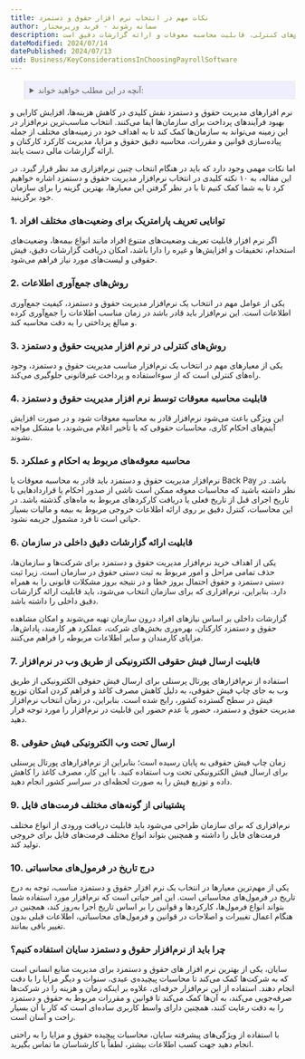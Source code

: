 ```yaml
---
title: نکات مهم در انتخاب نرم افزار حقوق و دستمزد 
author: سمانه رشوند - فربد وزیرمختار
description: این مقاله به بررسی نکات اساسی برای انتخاب نرم‌افزار مناسب مدیریت حقوق و دستمزد می‌پردازد، که شامل انواع وضعیت‌های افراد، کیفیت جمع‌آوری داده‌ها، روش‌های کنترلی، قابلیت محاسبه معوقات و ارائه گزارشات دقیق است.
dateModified: 2024/07/14
datePublished: 2024/07/13
uid: Business/KeyConsiderationsInChoosingPayrollSoftware
---
```


<blockquote style="background-color:#eeeefc; padding:0.5rem">

<details>
  <summary>آنچه در این مطلب خواهید خواند:</summary>
  <ul>
    <li>توانایی تعریف پارامتریک برای وضعیت‌های مختلف افراد</li>
    <li>روش‌های جمع‌آوری اطلاعات</li>
    <li>روش‌های کنترلی در نرم ‌افزار مدیریت حقوق و دستمزد</li>
    <li>قابلیت محاسبه معوقات توسط نرم ‌افزار مدیریت حقوق و دستمزد</li>
    <li>محاسبه معوقه‌های مربوط به احکام و عملکرد</li>
    <li>قابلیت ارائه گزارشات دقیق داخلی در سازمان</li>
    <li>قابلیت ارسال فیش حقوقی الکترونیکی از طریق وب در نرم‌افزار</li>
    <li>ارسال تحت وب الکترونیکی فیش حقوقی</li>
    <li>پشتیبانی از گونه‌های مختلف فرمت‌های فایل</li>
    <li>درج تاریخ در فرمول‌های محاسباتی</li>
    <li>چرا باید از نرم‌افزار حقوق و دستمزد سایان استفاده کنیم؟</li>
  </ul>
</details>
</blockquote>

نرم‌ افزارهای مدیریت حقوق و دستمزد نقش کلیدی در کاهش هزینه‌ها، افزایش کارایی و بهبود فرآیندهای پرداخت برای سازمان‌ها ایفا می‌کنند. انتخاب مناسب‌ترین نرم‌افزار در این زمینه می‌تواند به سازمان‌ها کمک کند تا به اهداف خود در زمینه‌های مختلف از جمله پیاده‌سازی قوانین و مقررات، محاسبه دقیق حقوق و مزایا، مدیریت کارکرد کارکنان و ارائه گزارشات مالی دست یابند.

اما نکات مهمی وجود دارد که باید در هنگام انتخاب چنین نرم‌افزاری مد نظر قرار گیرد. در این مقاله، به ۱۰ نکته کلیدی در انتخاب نرم‌افزار مدیریت حقوق و دستمزد اشاره خواهیم کرد تا به شما کمک کنیم تا با در نظر گرفتن این معیارها، بهترین گزینه را برای سازمان خود برگزینید.

### 1.	توانایی تعریف پارامتریک برای وضعیت‌های مختلف افراد

اگر نرم افزار قابلیت تعریف وضعیت‌های متنوع افراد مانند انواع بیمه‌ها، وضعیت‌های استخدام، تخفیفات و افزایش‌ها و غیره را دارا باشد، امکان دریافت گزارشات دقیق، فیش حقوقی و لیست‌های مورد نیاز فراهم می‌شود.

### 2.	روش‌های جمع‌آوری اطلاعات

یکی از عوامل مهم در انتخاب یک نرم‌افزار مدیریت حقوق و دستمزد، کیفیت جمع‌آوری اطلاعات است. این نرم‌افزار باید قادر باشد در زمان مناسب اطلاعات را جمع‌آوری کرده و مبالغ پرداختی را به دقت محاسبه کند.

### 3.	روش‌های کنترلی در نرم ‌افزار مدیریت حقوق و دستمزد

یکی از معیارهای مهم در انتخاب یک نرم‌افزار مناسب مدیریت حقوق و دستمزد، وجود راه‌های کنترلی است که از سوءاستفاده و پرداخت غیرقانونی جلوگیری می‌کند.

### 4.	قابلیت محاسبه معوقات توسط نرم ‌افزار مدیریت حقوق و دستمزد

این ویژگی باعث می‌شود نرم‌افزار قادر به محاسبه معوقات شود و در صورت افزایش آیتم‌های احکام کاری، محاسبات حقوقی که با تأخیر اعلام می‌شوند، با مشکل مواجه نشوند.

### 5.	محاسبه معوقه‌های مربوط به احکام و عملکرد

نرم‌افزار مدیریت حقوق و دستمزد باید قادر به محاسبه معوقات یا Back Pay باشد. در نظر داشته باشید که محاسبات معوقه ممکن است ناشی از صدور احکام یا قراردادهایی با تاریخ اجرای قبل از تاریخ فعلی یا دریافت کارکردهای مربوط به ماه‌های گذشته باشد.
در این محاسبات، کنترل دقیق بر روی ارائه اطلاعات خروجی مربوط به بیمه و مالیات بسیار حیاتی است تا فرد مشمول جریمه نشود.

### 6.	قابلیت ارائه گزارشات دقیق داخلی در سازمان

یکی از اهداف خرید نرم‌افزار مدیریت حقوق و دستمزد برای شرکت‌ها و سازمان‌ها، حذف تمامی مراحل و امور مربوط به ثبت دستی حقوق در سازمان است. زیرا ثبت دستی دستمزد و حقوق احتمال بروز خطا و در نتیجه بروز مشکلات قانونی را به همراه دارد. بنابراین، نرم‌افزاری که برای سازمان انتخاب می‌شود، باید قابلیت ارائه گزارشات دقیق داخلی را داشته باشد.

گزارشات داخلی بر اساس نیازهای افراد درون سازمان تهیه می‌شوند و امکان مشاهده حقوق و دستمزد کارکنان، بهره‌وری بخش‌های شرکت، عملکرد هر کارمند، پاداش‌ها، مزایای کارمندان و سایر اطلاعات مربوطه را فراهم می‌کنند.

### 7.	قابلیت ارسال فیش حقوقی الکترونیکی از طریق وب در نرم‌افزار

استفاده از نرم‌افزارهای پورتال پرسنلی برای ارسال فیش حقوقی الکترونیکی از طریق وب به جای چاپ فیش حقوقی، به دلیل کاهش مصرف کاغذ و فراهم کردن امکان توزیع فیش در سطح گسترده کشور، رایج شده است. بنابراین، در زمان انتخاب نرم‌افزار مدیریت حقوق و دستمزد، حضور یا عدم حضور این قابلیت در نرم‌افزار را مورد توجه قرار دهید.

### 8.	ارسال تحت وب الکترونیکی فیش حقوقی 

زمان چاپ فیش حقوقی به پایان رسیده است؛ بنابراین از نرم‌افزارهای پورتال پرسنلی برای ارسال فیش الکترونیکی تحت وب استفاده کنید. با این کار، مصرف کاغذ را کاهش داده و توزیع فیش را به صورت لحظه‌ای در سراسر کشور انجام دهید.

### 9.	پشتیبانی از گونه‌های مختلف فرمت‌های فایل

نرم‌افزاری که برای سازمان طراحی می‌شود باید قابلیت دریافت ورودی از انواع مختلف فرمت‌های فایل را داشته و همچنین بتواند انواع مختلف فرمت‌های فایل برای خروجی تولید کند.

### 10.	 درج تاریخ در فرمول‌های محاسباتی

یکی از مهم‌ترین معیارها در انتخاب یک نرم ‌افزار حقوق و دستمزد مناسب، توجه به درج تاریخ در فرمول‌های محاسباتی است. این امر حیاتی است که نرم‌افزار مورد استفاده شما بتواند انواع فرمول‌ها، کارکردها و قوانین را بر اساس تاریخ اجرا به‌روز کند، همچنین در هنگام اعمال تغییرات و اصلاحات در قوانین و فرمول‌های محاسباتی، اطلاعات قبلی بدون تغییر باقی بمانند.

### چرا باید از نرم‌افزار حقوق و دستمزد سایان استفاده کنیم؟

سایان، یکی از بهترین نرم افزار های حقوق و دستمزد برای مدیریت منابع انسانی است که به شرکت‌ها کمک می‌کند تا محاسبات پیچیده‌ی عیدی، سنوات و دیگر مزایا را با دقت انجام دهند. استفاده از این نرم‌افزار حرفه‌ای، علاوه بر اینکه زمان و هزینه را در شرکت‌ها صرفه‌جویی می‌کند، به آن‌ها کمک می‌کند تا قوانین و مقررات مربوط به حقوق و دستمزد را به دقت رعایت کنند، همچنین دارای واسط کاربری ساده‌ای است که کار با آن بسیار راحت و آسان است.

با استفاده از ویژگی‌های پیشرفته سایان، محاسبات پیچیده حقوق و مزایا را به راحتی انجام دهید جهت کسب اطلاعات بیشتر، لطفاً با کارشناسان ما تماس بگیرید.
